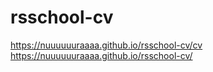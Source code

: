 # rsschool-cv
https://nuuuuuuraaaa.github.io/rsschool-cv/cv
https://nuuuuuuraaaa.github.io/rsschool-cv/